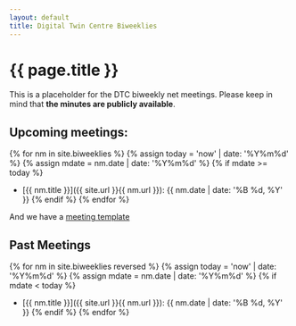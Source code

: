 ```yaml
---
layout: default
title: Digital Twin Centre Biweeklies
---
```


# {{ page.title }}

This is a placeholder for the DTC biweekly net meetings. Please keep in mind that **the minutes are publicly available**. 

## Upcoming meetings:

{% for nm in site.biweeklies %}
{% assign today = 'now' | date: '%Y%m%d' %}
{% assign mdate = nm.date | date: '%Y%m%d' %}
{% if mdate >= today %}
* [{{ nm.title }}]({{ site.url }}{{ nm.url }}): {{ nm.date | date: '%B %d, %Y' }}
{% endif %}
{% endfor %}


And we have a [meeting template](template.html)


## Past Meetings

{% for nm in site.biweeklies reversed %}
{% assign today = 'now' | date: '%Y%m%d' %}
{% assign mdate = nm.date | date: '%Y%m%d' %}
{% if mdate < today %}
* [{{ nm.title }}]({{ site.url }}{{ nm.url }}): {{ nm.date | date: '%B %d, %Y' }}
{% endif %}
{% endfor %}

